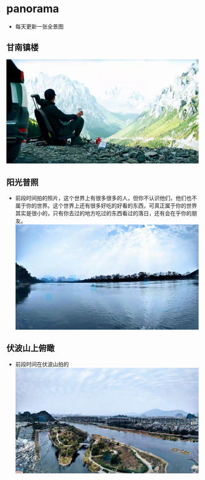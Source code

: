 # panorama

* 每天更新一张全景图
## 甘南镇楼
![甘南](./panorama/gannan.jpg)

## 阳光普照
* 前段时间拍的照片，这个世界上有很多很多的人，但你不认识他们，他们也不属于你的世界。这个世界上还有很多好吃的好看的东西，可真正属于你的世界其实是很小的，只有你去过的地方吃过的东西看过的落日，还有会在乎你的朋友。 
![阳光普照](./panorama/puzhao.jpg)

## 伏波山上俯瞰
* 前段时间在伏波山拍的
![降伏波涛](./panorama/fuboshan.jpg)
